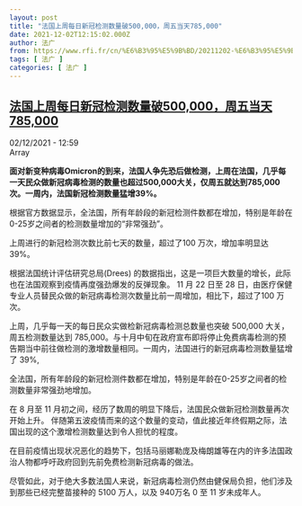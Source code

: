 ```yaml
---
layout: post
title: "法国上周每日新冠检测数量破500,000，周五当天785,000"
date: 2021-12-02T12:15:02.000Z
author: 法广
from: https://www.rfi.fr/cn/%E6%B3%95%E5%9B%BD/20211202-%E6%B3%95%E5%9B%BD%E4%B8%8A%E5%91%A8%E6%AF%8F%E6%97%A5%E6%96%B0%E5%86%A0%E6%A3%80%E6%B5%8B%E6%95%B0%E9%87%8F%E7%A0%B4500-000%EF%BC%8C%E5%91%A8%E4%BA%94%E5%BD%93%E5%A4%A9785-000
tags: [ 法广 ]
categories: [ 法广 ]
---
```

<!--1638447302000-->
[法国上周每日新冠检测数量破500,000，周五当天785,000](https://www.rfi.fr/cn/%E6%B3%95%E5%9B%BD/20211202-%E6%B3%95%E5%9B%BD%E4%B8%8A%E5%91%A8%E6%AF%8F%E6%97%A5%E6%96%B0%E5%86%A0%E6%A3%80%E6%B5%8B%E6%95%B0%E9%87%8F%E7%A0%B4500-000%EF%BC%8C%E5%91%A8%E4%BA%94%E5%BD%93%E5%A4%A9785-000)
------

<div>
<div>02/12/2021 - 12:59</div>Array<p><strong>                    面对新变种病毒Omicron的到来，法国人争先恐后做检测，上周在法国，几乎每一天民众做新冠病毒检测的数量也超过500,000大关，仅周五就达到785,000次。一周内，法国新冠检测数量猛增39%。                 </strong></p><div >                    <p>根据官方数据显示，全法国，所有年龄段的新冠检测件数都在增加，特别是年龄在0-25岁之间者的检测数量增加的“非常强劲”。  </p><p>上周进行的新冠检测次数比前七天的数量，超过了100 万次，增加率明显达39%。  </p><p>根据法国统计评估研究总局(Drees) 的数据指出，这是一项巨大数量的增长，此际也在法国观察到疫情再度强劲爆发的反弹现象。 11 月 22 日至 28 日，由医疗保健专业人员替民众做的新冠病毒检测次数量比前一周增加，相比下，超过了100 万次。  </p><p>上周，几乎每一天的每日民众实做检新冠病毒检测总数量也突破 500,000 大关，周五检测数量达到 785,000。与十月中旬在政府宣布即将停止免费病毒检测的预告期当中前往做检测的激增数量相同。一周内，法国进行的新冠病毒检测数量猛增了 39%, </p><p>全法国，所有年龄段的新冠检测件数都在增加，特别是年龄在0-25岁之间者的检测数量非常强劲地增加。 </p><p>在 8 月至 11 月初之间，经历了数周的明显下降后，法国民众做新冠检测数量再次开始上升。 伴随第五波疫情而来的这个数量的变动，值此接近年终假期之际，法国出现的这个激增检测数量达到令人担忧的程度。 </p><p>在目前疫情出现状况恶化的趋势下，包括马丽娜勒庞及梅朗雄等在内的许多法国政治人物都呼吁政府回到先前免费检测新冠病毒的做法。 </p><p>尽管如此，对于绝大多数法国人来说，新冠病毒检测仍然由健保局负担，他们涉及到那些已经完整苗接种的 5100 万人，以及 940万名 0 至 11 岁未成年人。 </p>                                            <div data-selfpromo-newsletter>    </div>    <div data-selfpromo-app>    </div>                </div>
</div>
